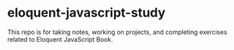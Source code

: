 # eloquent-javascript-study
This repo is for taking notes, working on projects, and completing exercises related to Eloquent JavaScript Book.
